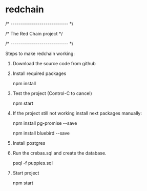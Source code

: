 # redchain
/* ---------------------------- */

/*   The Red Chain project      */

/* ---------------------------- */



Steps to make redchain working:

1. Download the source code from github

2. Install required packages

   npm install

3. Test the project (Control-C to cancel)

   npm start

4. If the project still not working install next packages manually:

   npm install pg-promise --save
   
   npm install bluebird --save

5. Install postgres

6. Run the crebas.sql and create the database.

   psql -f puppies.sql

7. Start project

   npm start

